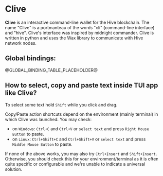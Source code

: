# Clive

**Clive** is an interactive command-line wallet for the Hive blockchain. The name "Clive" is a portmanteau of the words "cli" (command-line interface) and "hive". Clive's interface was inspired by midnight commander. Clive is written in python and uses the Wax library to communicate with Hive network nodes.

## Global bindings:

@GLOBAL_BINDING_TABLE_PLACEHOLDER@


## How to select, copy and paste text inside TUI app like Clive?

To select some text hold `Shift` while you click and drag.

Copy/Paste action shortcuts depend on the environment (mainly terminal) in which Clive was launched. You may check:
* on `Windows`: `Ctrl+C` and `Ctrl+V` or `select text` and press `Right Mouse Button` to paste.
* on `Linux`: `Ctrl+Shift+C` and `Ctrl+Shift+V` or `select text` and press `Middle Mouse Button` to paste.

If none of the above works, you may also try `Ctrl+Insert` and `Shift+Insert`. \
Otherwise, you should check this for your environment/terminal as it is often quite specific or configurable and we're unable to indicate a universal solution.
